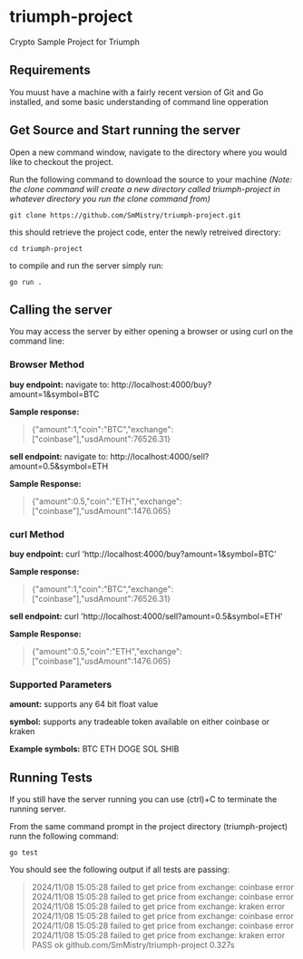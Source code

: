 # triumph-project
Crypto Sample Project for Triumph

## Requirements
You muust have a machine with a fairly recent version of Git and Go installed, and some basic understanding of command line opperation

## Get Source and Start running the server

Open a new command window, navigate to the directory where you would like to checkout the project.

Run the following command to download the source to your machine 
*(Note: the clone command will create a new directory called triumph-project in whatever directory you run the clone command from)*

	git clone https://github.com/SmMistry/triumph-project.git

this should retrieve the project code, enter the newly retreived directory:

	cd triumph-project

to compile and run the server simply run:

	go run .

## Calling the server

You may access the server by either opening a browser or using curl on the command line:

### Browser Method

**buy endpoint:**
navigate to: http://localhost:4000/buy?amount=1&symbol=BTC

**Sample response:**
> {"amount":1,"coin":"BTC","exchange":["coinbase"],"usdAmount":76526.31}

**sell endpoint:**
navigate to: http://localhost:4000/sell?amount=0.5&symbol=ETH

**Sample Response:**
> {"amount":0.5,"coin":"ETH","exchange":["coinbase"],"usdAmount":1476.065}

### curl Method

**buy endpoint:**
	curl 'http://localhost:4000/buy?amount=1&symbol=BTC'

**Sample response:**
>{"amount":1,"coin":"BTC","exchange":["coinbase"],"usdAmount":76526.31}

**sell endpoint:**
	curl 'http://localhost:4000/sell?amount=0.5&symbol=ETH'

**Sample Response:**
>{"amount":0.5,"coin":"ETH","exchange":["coinbase"],"usdAmount":1476.065}

### Supported Parameters

**amount:** supports any 64 bit float value

**symbol:** supports any tradeable token available on either coinbase or kraken

**Example symbols:**
BTC
ETH
DOGE
SOL
SHIB

## Running Tests

If you still have the server running you can use (ctrl)+C to terminate the running server.

From the same command prompt in the project directory (triumph-project) runn the following command:

	go test

You should see the following output if all tests are passing:

>2024/11/08 15:05:28 failed to get price from exchange: coinbase error
>2024/11/08 15:05:28 failed to get price from exchange: coinbase error
>2024/11/08 15:05:28 failed to get price from exchange: kraken error
>2024/11/08 15:05:28 failed to get price from exchange: coinbase error
>2024/11/08 15:05:28 failed to get price from exchange: coinbase error
>2024/11/08 15:05:28 failed to get price from exchange: kraken error
>PASS
>ok  	github.com/SmMistry/triumph-project	0.327s


